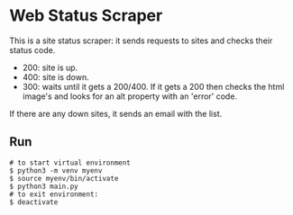 # Web Status Scraper

This is a site status scraper: it sends requests to sites and checks their status code.

- 200: site is up.
- 400: site is down.
- 300: waits until it gets a 200/400. If it gets a 200 then checks the html image's and looks for an alt property with an 'error' code.

If there are any down sites, it sends an email with the list.

## Run

```
# to start virtual environment
$ python3 -m venv myenv
$ source myenv/bin/activate
$ python3 main.py
# to exit environment:
$ deactivate
```
